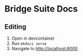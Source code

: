 # Bridge Suite Docs

## Editing

1. Open in devcontainer
2. Run `mkdocs serve`
3. Navigate to <http://localhost:8000>

